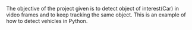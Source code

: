 The objective of the project given is to detect object of interest(Car) in video frames and to keep tracking the same object. This is an example of how to detect vehicles in Python.
